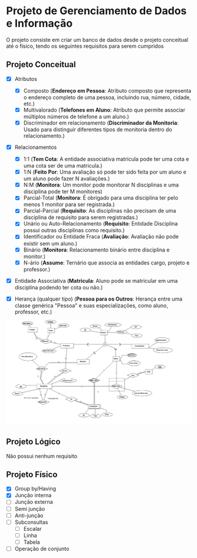 # Projeto de Gerenciamento de Dados e Informação

O projeto consiste em criar um banco de dados desde o projeto conceitual até o físico, tendo os seguintes requisitos para serem cumpridos

## Projeto Conceitual

- [x] Atributos
  - [x] Composto (**Endereço em Pessoa**: Atributo composto que representa o endereço completo de uma pessoa, incluindo rua, número, cidade, etc.)
  - [x] Multivalorado (**Telefones em Aluno**: Atributo que permite associar múltiplos números de telefone a um aluno.)
  - [x] Discriminador em relacionamento (**Discriminador da Monitoria**: Usado para distinguir diferentes tipos de monitoria dentro do relacionamento.)

- [x] Relacionamentos
  - [x] 1:1 (**Tem Cota**: A entidade associativa matricula pode ter uma cota e uma cota ser de uma matricula.)
  - [x] 1:N (**Feito Por**: Uma avaliação só pode ter sido feita por um aluno e um aluno pode fazer N avaliações.)
  - [x] N:M (**Monitora**: Um monitor pode monitorar N disciplinas e uma disciplina pode ter M monitores)
  - [x] Parcial-Total (**Monitora**: É obrigado para uma disciplina ter pelo menos 1 monitor para ser registrada.)
  - [x] Parcial-Parcial (**Requisito**: As disciplinas não precisam de uma disciplina de requisito para serem registradas.)
  - [x] Unário ou Auto-Relacionamento (**Requisito**: Entidade Disciplina possui outras disciplinas como requisito.)
  - [x] Identificador ou Entidade Fraca (**Avaliação**: Avaliação não pode existir sem um aluno.)
  - [x] Binário (**Monitora**: Relacionamento binário entre disciplina e monitor.)
  - [x] N-ário (**Assume**: Ternário que associa as entidades cargo, projeto e professor.)

- [x] Entidade Associativa (**Matricula**: Aluno pode se matricular em uma disciplina podendo ter cota ou não.)

- [x] Herança (qualquer tipo) (**Pessoa para os Outros**: Herança entre uma classe genérica "Pessoa" e suas especializações, como aluno, professor, etc.)

![Banco de Dados Conceitual](Projeto_Conceitual/Captura%20de%20tela%202025-03-06%20212700.png)

## Projeto Lógico

Não possui nenhum requisito

## Projeto Físico

- [x] Group by/Having
- [x] Junção interna
- [ ] Junção externa
- [ ] Semi junção
- [ ] Anti-junção
- [ ] Subconsultas
  - [ ] Escalar
  - [ ] Linha
  - [ ] Tabela
- [ ] Operação de conjunto
